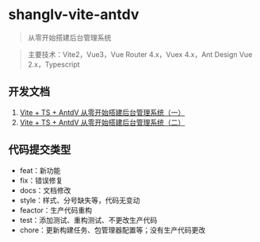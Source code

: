 # shanglv-vite-antdv

> 从零开始搭建后台管理系统

> 主要技术：Vite2，Vue3，Vue Router 4.x，Vuex 4.x，Ant Design Vue 2.x，Typescript

## 开发文档

1. [Vite + TS + AntdV 从零开始搭建后台管理系统（一）](https://github.com/zptime/shanglv-vite-antdv/blob/main/readme/FIRST.md)
2. [Vite + TS + AntdV 从零开始搭建后台管理系统（二）](https://github.com/zptime/shanglv-vite-antdv/blob/main/readme/SECOND.md)

## 代码提交类型

- feat：新功能
- fix：错误修复
- docs：文档修改
- style：样式、分号缺失等，代码无变动
- feactor：生产代码重构
- test：添加测试、重构测试、不更改生产代码
- chore：更新构建任务、包管理器配置等；没有生产代码更改

